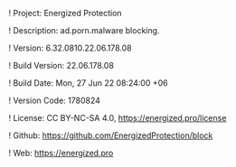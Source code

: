 ! Project: Energized Protection

! Description: ad.porn.malware blocking.

! Version: 6.32.0810.22.06.178.08

! Build Version: 22.06.178.08

! Build Date: Mon, 27 Jun 22 08:24:00 +06

! Version Code: 1780824

! License: CC BY-NC-SA 4.0, https://energized.pro/license

! Github: https://github.com/EnergizedProtection/block

! Web: https://energized.pro
